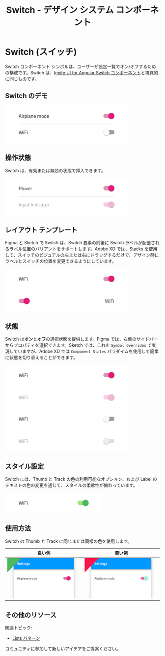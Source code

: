 ﻿---
title: Switch - デザイン システム コンポーネント
_description: Switch コンポーネント シンボルは、ユーザーが選択にマークできる機能を提供します。
_keywords: デザイン システム, デザイン システム UX, UI キット, Figma, Figma to Angular, Figma からコードをエクスポート, Figma to HTML, Figma UI キット, Sketch, Ignite UI for Angular, Sketch to Angular, Angular, Angular デザイン システム, Sketch からコードをエクスポート, Angular 用のデザイン キット, Sketch HTML, Sketch to HTML, Sketch UI キット, Adobe XD, Adobe XD to Angular, Adobe XD からコードをエクスポート, Adobe XD to HTML, Adobe XD UI キット
_language: ja
---

# Switch (スイッチ)

Switch コンポーネント シンボルは、ユーザーが設定一覧でオン/オフするための構成です。Switch は、[Ignite UI for Angular Switch コンポーネント](https://jp.infragistics.com/products/ignite-ui-angular/angular/components/switch.html)と視覚的に同じものです。

## Switch のデモ

<img class="responsive-img" src="../images/switch_demo.png" srcset="../images/switch_demo@2x.png 2x" />

## 操作状態

Switch は、有効または無効の状態で挿入できます。

<img class="responsive-img" src="../images/switch_enabled&disabled-state.png" srcset="../images/switch_enabled&disabled-state@2x.png 2x" />

## レイアウト テンプレート

Figma と Sketch で Switch は、Switch 要素の前後に Switch ラベルが配置されるラベル位置のバリアントをサポートします。Adobe XD では、Stacks を使用して、スイッチのビジュアルの左または右にドラッグするだけで、デザイン時にラベルとスイッチの位置を変更できるようにしています。

<img class="responsive-img" src="../images/switch_label-before.png" srcset="../images/switch_label-before@2x.png 2x" />
<img class="responsive-img" src="../images/switch_label-after.png" srcset="../images/switch_label-after@2x.png 2x" />

## 状態

Switch は**オン**と**オフ**の選択状態を提供します。Figma では、右側のサイドバーからプロパティを選択できます。Sketch では、これを `Symbol Overrides` で実現していますが、Adobe XD では `Component States` パラダイムを使用して簡単に状態を切り替えることができます。

<img class="responsive-img" src="../images/switch_on.png" srcset="../images/switch_on@2x.png 2x" />
<img class="responsive-img" src="../images/switch_on_disabled.png" srcset="../images/switch_on_disabled@2x.png 2x" />
<img class="responsive-img" src="../images/switch_off.png" srcset="../images/switch_off@2x.png 2x" />
<img class="responsive-img" src="../images/switch_off_disabled.png" srcset="../images/switch_off_disabled@2x.png 2x" />

## スタイル設定

Switch には、Thumb と Track の色の利用可能なオプション、および Label のテキストの色の変更を通じて、スタイルの柔軟性が備わっています。

<img class="responsive-img" src="../images/switch_styling.png" srcset="../images/switch_styling@2x.png 2x" />

## 使用方法

Switch の Thumb と Track に同じまたは同様の色を使用します。

| 良い例                                                                         | 悪い例                                                                             |
| ------------------------------------------------------------------------------ | ---------------------------------------------------------------------------------- |
| <img class="responsive-img" src="../images/switch_do3.png" srcset="../images/switch_do3@2x.png 2x" /> | <img class="responsive-img" src="../images/switch_dont3.png" srcset="../images/switch_dont3@2x.png 2x" /> |



## その他のリソース

関連トピック:

- [Lists パターン](../patterns/lists.md)
  <div class="divider--half"></div>

コミュニティに参加して新しいアイデアをご提案ください。
